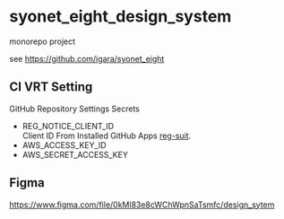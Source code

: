 # syonet_eight_design_system

monorepo project

see https://github.com/igara/syonet_eight

## CI VRT Setting

GitHub Repository Settings Secrets

- REG_NOTICE_CLIENT_ID  
  Client ID From Installed GitHub Apps [reg-suit](https://reg-viz.github.io/gh-app/index.html).
- AWS_ACCESS_KEY_ID
- AWS_SECRET_ACCESS_KEY

## Figma

https://www.figma.com/file/0kMl83e8cWChWpnSaTsmfc/design_sytem
